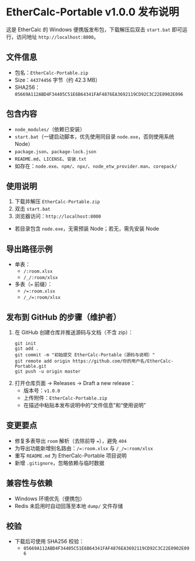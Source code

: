 # EtherCalc-Portable v1.0.0 发布说明

这是 EtherCalc 的 Windows 便携版发布包，下载解压后双击 `start.bat` 即可运行，访问地址 `http://localhost:8000`。

## 文件信息
- 包名：`EtherCalc-Portable.zip`
- Size：`44374456` 字节（约 42.3 MB）
- SHA256：`05669A112ABD4F34405C51E6B64341FAF4876EA3692119CD92C3C22E0902E096`

## 包含内容
- `node_modules/`（依赖已安装）
- `start.bat`（一键启动脚本，优先使用同目录 `node.exe`，否则使用系统 Node）
- `package.json`、`package-lock.json`
- `README.md`、`LICENSE`、`安装.txt`
- 如存在：`node.exe`、`npm/`、`npx/`、`node_etw_provider.man`、`corepack/`

## 使用说明
1. 下载并解压 `EtherCalc-Portable.zip`
2. 双击 `start.bat`
3. 浏览器访问：`http://localhost:8000`
- 若目录包含 `node.exe`，无需预装 Node；若无，需先安装 Node

## 导出路径示例
- 单表：
  - `/:room.xlsx`
  - `/_/:room/xlsx`
- 多表（`=` 前缀）：
  - `/=:room.xlsx`
  - `/_/=:room/xlsx`

## 发布到 GitHub 的步骤（维护者）
1. 在 GitHub 创建仓库并推送源码与文档（不含 zip）：
   ```
   git init
   git add .
   git commit -m "初始提交 EtherCalc-Portable（源码与说明）"
   git remote add origin https://github.com/你的用户名/EtherCalc-Portable.git
   git push -u origin master
   ```
2. 打开仓库页面 → Releases → Draft a new release：
   - 版本号：`v1.0.0`
   - 上传附件：`EtherCalc-Portable.zip`
   - 在描述中粘贴本发布说明中的“文件信息”和“使用说明”

## 变更要点
- 修复多表导出 `room` 解析（去除前导 `=`），避免 `404`
- 为导出功能新增别名路由：`/=:room.xlsx` 与 `/_/=:room/xlsx`
- 重写 `README.md` 为 EtherCalc-Portable 项目说明
- 新增 `.gitignore`，忽略依赖与临时数据

## 兼容性与依赖
- Windows 环境优先（便携包）
- Redis 未启用时自动回落至本地 `dump/` 文件存储

## 校验
- 下载后可使用 SHA256 校验：
  - `05669A112ABD4F34405C51E6B64341FAF4876EA3692119CD92C3C22E0902E096`